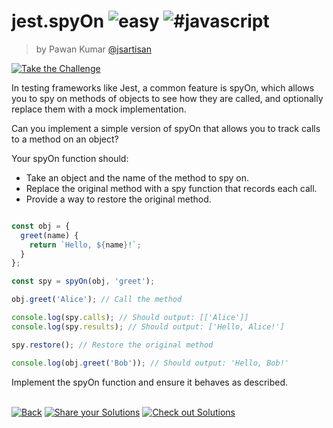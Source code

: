 <!--info-header-start--><h1>jest.spyOn <img src="https://img.shields.io/badge/-easy-7aad0c" alt="easy"/> <img src="https://img.shields.io/badge/-%23javascript-999" alt="#javascript"/></h1><blockquote><p>by Pawan Kumar <a href="https://github.com/jsartisan" target="_blank">@jsartisan</a></p></blockquote><p><a href="https://frontend-challenges.com/challenges/109-jest-spyon" target="_blank"><img src="https://img.shields.io/badge/-Take%20the%20Challenge-0d99ff?logo=javascript&logoColor=white" alt="Take the Challenge"/></a> </p><!--info-header-end-->

In testing frameworks like Jest, a common feature is spyOn, which allows you to spy on methods of objects to see how they are called, and optionally replace them with a mock implementation.

Can you implement a simple version of spyOn that allows you to track calls to a method on an object?

Your spyOn function should:

- Take an object and the name of the method to spy on.
- Replace the original method with a spy function that records each call.
- Provide a way to restore the original method.

```js index.js

const obj = {
  greet(name) {
    return `Hello, ${name}!`;
  }
};

const spy = spyOn(obj, 'greet');

obj.greet('Alice'); // Call the method

console.log(spy.calls); // Should output: [['Alice']]
console.log(spy.results); // Should output: ['Hello, Alice!']

spy.restore(); // Restore the original method

console.log(obj.greet('Bob')); // Should output: 'Hello, Bob!'
```

Implement the spyOn function and ensure it behaves as described.


<!--info-footer-start--><br><a href="../../README.md" target="_blank"><img src="https://img.shields.io/badge/-Back-grey" alt="Back"/></a> <a href="https://github.com/jsartisan/frontend-challenges/issues/new?template=answer.md&labels=answer,109,undefined&title=109%20-%20jest.spyOn%20-%20undefined&body=" target="_blank"><img src="https://img.shields.io/badge/-Share%20your%20Solutions-teal" alt="Share your Solutions"/></a> <a href="https://github.com/jsartisan/frontend-challenges/issues?q=label%3A109+label%3Aanswer+sort%3Areactions-%2B1-desc" target="_blank"><img src="https://img.shields.io/badge/-Check%20out%20Solutions-de5a77?logo=awesome-lists&logoColor=white" alt="Check out Solutions"/></a> <!--info-footer-end-->